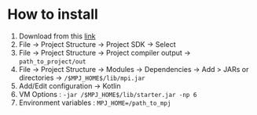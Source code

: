 # How to install
1. Download from this [link](http://sourceforge.net/projects/mpjexpress/files/releases)
2. File -> Project Structure -> Project SDK -> Select
3. File -> Project Structure -> Project compiler output -> `path_to_project/out`
4. File -> Project Structure -> Modules -> Dependencies -> Add > JARs or directories -> `/$MPJ_HOME$/lib/mpi.jar`
5. Add/Edit configuration -> Kotlin
6. VM Options : `-jar /$MPJ_HOME$/lib/starter.jar -np 6`
7. Environment variables : `MPJ_HOME=/path_to_mpj`